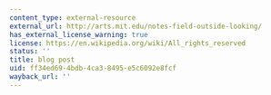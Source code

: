 ```yaml
---
content_type: external-resource
external_url: http://arts.mit.edu/notes-field-outside-looking/
has_external_license_warning: true
license: https://en.wikipedia.org/wiki/All_rights_reserved
status: ''
title: blog post
uid: ff34ed69-4bdb-4ca3-8495-e5c6092e8fcf
wayback_url: ''
---
```

